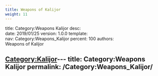 ```yaml
---
title: Weapons of Kalijor
weight: 11
---
```


title:		Category:Weapons Kalijor
desc:		
date:		2019/01/25
version:	1.0.0
template:	
nav:		Category:Weapons_Kalijor
percent:	100
authors:	
Weapons of Kalijor

[Category:Kalijor](Category:Kalijor "wikilink")---
title: Category:Weapons Kalijor
permalink: /Category:Weapons_Kalijor/
---

